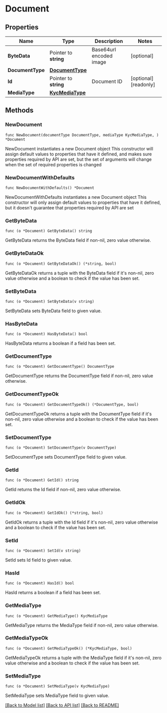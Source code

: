 # Document

## Properties

Name | Type | Description | Notes
------------ | ------------- | ------------- | -------------
**ByteData** | Pointer to **string** | Base64url encoded image | [optional] 
**DocumentType** | [**DocumentType**](DocumentType.md) |  | 
**Id** | Pointer to **string** | Document ID | [optional] [readonly] 
**MediaType** | [**KycMediaType**](KycMediaType.md) |  | 

## Methods

### NewDocument

`func NewDocument(documentType DocumentType, mediaType KycMediaType, ) *Document`

NewDocument instantiates a new Document object
This constructor will assign default values to properties that have it defined,
and makes sure properties required by API are set, but the set of arguments
will change when the set of required properties is changed

### NewDocumentWithDefaults

`func NewDocumentWithDefaults() *Document`

NewDocumentWithDefaults instantiates a new Document object
This constructor will only assign default values to properties that have it defined,
but it doesn't guarantee that properties required by API are set

### GetByteData

`func (o *Document) GetByteData() string`

GetByteData returns the ByteData field if non-nil, zero value otherwise.

### GetByteDataOk

`func (o *Document) GetByteDataOk() (*string, bool)`

GetByteDataOk returns a tuple with the ByteData field if it's non-nil, zero value otherwise
and a boolean to check if the value has been set.

### SetByteData

`func (o *Document) SetByteData(v string)`

SetByteData sets ByteData field to given value.

### HasByteData

`func (o *Document) HasByteData() bool`

HasByteData returns a boolean if a field has been set.

### GetDocumentType

`func (o *Document) GetDocumentType() DocumentType`

GetDocumentType returns the DocumentType field if non-nil, zero value otherwise.

### GetDocumentTypeOk

`func (o *Document) GetDocumentTypeOk() (*DocumentType, bool)`

GetDocumentTypeOk returns a tuple with the DocumentType field if it's non-nil, zero value otherwise
and a boolean to check if the value has been set.

### SetDocumentType

`func (o *Document) SetDocumentType(v DocumentType)`

SetDocumentType sets DocumentType field to given value.


### GetId

`func (o *Document) GetId() string`

GetId returns the Id field if non-nil, zero value otherwise.

### GetIdOk

`func (o *Document) GetIdOk() (*string, bool)`

GetIdOk returns a tuple with the Id field if it's non-nil, zero value otherwise
and a boolean to check if the value has been set.

### SetId

`func (o *Document) SetId(v string)`

SetId sets Id field to given value.

### HasId

`func (o *Document) HasId() bool`

HasId returns a boolean if a field has been set.

### GetMediaType

`func (o *Document) GetMediaType() KycMediaType`

GetMediaType returns the MediaType field if non-nil, zero value otherwise.

### GetMediaTypeOk

`func (o *Document) GetMediaTypeOk() (*KycMediaType, bool)`

GetMediaTypeOk returns a tuple with the MediaType field if it's non-nil, zero value otherwise
and a boolean to check if the value has been set.

### SetMediaType

`func (o *Document) SetMediaType(v KycMediaType)`

SetMediaType sets MediaType field to given value.



[[Back to Model list]](../README.md#documentation-for-models) [[Back to API list]](../README.md#documentation-for-api-endpoints) [[Back to README]](../README.md)



